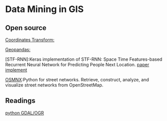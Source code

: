 # Data Mining in GIS

## Open source

[Coordinates Transform:](https://github.com/wandergis/coordTransform_py)

[Geopandas:](http://geopandas.org/)

[STF-RNN]:Keras implementation of STF-RNN: Space Time Features-based Recurrent Neural Network for Predicting People Next Location. [paper](http://ieeexplore.ieee.org/document/7849919/) [implement](https://github.com/mhjabreel/STF-RNN)

[OSMNX](https://github.com/gboeing/osmnx):Python for street networks. Retrieve, construct, analyze, and visualize street networks from OpenStreetMap.



## Readings

[python GDAL/OGR](https://pcjericks.github.io/py-gdalogr-cookbook/index.html)
